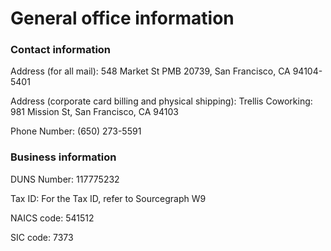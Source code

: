# General office information

### Contact information

Address (for all mail): 548 Market St PMB 20739, San Francisco, CA 94104-5401

Address (corporate card billing and physical shipping): Trellis Coworking: 981 Mission St, San Francisco, CA 94103

Phone Number: (650) 273-5591

### Business information

DUNS Number: 117775232

Tax ID: For the Tax ID, refer to Sourcegraph W9

NAICS code: 541512

SIC code: 7373
